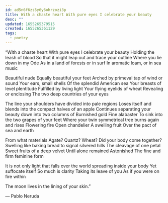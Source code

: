 ```yaml
---
id: ad5n6f6zs5y6y6ohrzozi3p
title: With a chaste heart With pure eyes I celebrate your beauty
desc: ""
updated: 1655265379515
created: 1655265361129
tags:
  - poetry
---
```


“With a chaste heart
With pure eyes I celebrate your beauty
Holding the leash of blood
So that it might leap out and trace your outline
Where you lie down in my Ode
As in a land of forests or in surf
In aromatic loam, or in sea music

Beautiful nude
Equally beautiful your feet
Arched by primeval tap of wind or sound
Your ears, small shells
Of the splendid American sea
Your breasts of level plentitude
Fulfilled by living light
Your flying eyelids of wheat
Revealing or enclosing
The two deep countries of your eyes

The line your shoulders have divided into pale regions
Loses itself and blends into the compact halves of an apple
Continues separating your beauty down into two columns of
Burnished gold
Fine alabaster
To sink into the two grapes of your feet
Where your twin symmetrical tree burns again and rises
Flowering fire
Open chandelier
A swelling fruit
Over the pact of sea and earth

From what materials
Agate?
Quartz?
Wheat?
Did your body come together?
Swelling like baking bread to signal silvered hills
The cleavage of one petal
Sweet fruits of a deep velvet
Until alone remained
Astonished
The fine and firm feminine form

It is not only light that falls over the world spreading inside your body
Yet suffocate itself
So much is clarity
Taking its leave of you
As if you were on fire within

The moon lives in the lining of your skin.”

― Pablo Neruda
